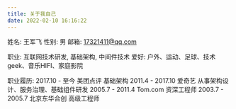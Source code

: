 ```yaml
---
title: 关于我自己
date: 2022-02-10 16:16:22
---
```

姓名: 王军飞
性别: 男
邮箱: 17321411@qq.com

职业: 互联网技术研发, 基础架构, 中间件技术
爱好: 户外、运动、足球、技术geek、音乐HIFI、家庭影院

职业履历:
2017.10 - 至今 美团点评 基础架构
2011.4 - 2017.10 爱奇艺 从事架构设计、服务治理、基础组件研发
2005.7 - 2011.4 Tom.com 资深工程师
2003.7 - 2005.7 北京东华合创 高级工程师